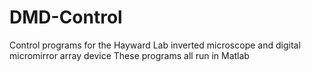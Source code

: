 # DMD-Control
Control programs for the Hayward Lab inverted microscope and digital micromirror array device
These programs all run in Matlab

